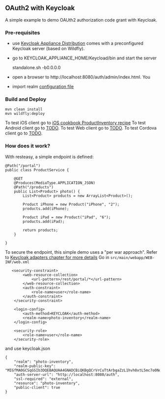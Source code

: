 ## OAuth2 with Keycloak 
A simple example to demo OAUth2 authorization code grant with Keycloak.

### Pre-requisites

* use [Keycloak Appliance Distribution](http://docs.jboss.org/keycloak/docs/1.0-final/userguide/html/server-installation.html#Appliance_install) comes with a preconfigured Keycloak server (based on Wildfly). 

* go to KEYCLOAK_APPLIANCE_HOME/Keycload/bin and start the server
	
	standalone.sh -b0.0.0.0

* open a browser to http://localhost:8080/auth/admin/index.html. You

* import realm [configuration file](configuration/testrealm.json)

### Build and Deploy

	mvn clean install
	mvn wildfly:deploy

To test iOS client go to [iOS cookbook ProductInventory recipe](https://github.com/aerogear/aerogear-ios-cookbook/tree/master/ProductInventory)
To test Android client go to [TODO]().
To test Web client go to [TODO]().
To test Cordova client go to [TODO]().

### How does it work?

With resteasy, a simple endpoint is defined: 

	@Path("/portal")
	public class ProductService {

	    @GET
	    @Produces(MediaType.APPLICATION_JSON)
	    @Path("/products")
	    public List<Product> photo() {
	        List<Product> products = new ArrayList<Product>();

	        Product iPhone = new Product("iPhone", "2");
	        products.add(iPhone);

	        Product iPad = new Product("iPad", "6");
	        products.add(iPad);

	        return products;
	    }

	}
To secure the endpoint, this simple demo uses a "per war approach". Refer to [Keycloak adapters chapter for more details](http://docs.jboss.org/keycloak/docs/1.0-final/userguide/html/ch07.html)
Go in ```src/main/webapp/WEB-INF/web.xml```

```
   <security-constraint>
        <web-resource-collection>
            <url-pattern>/rest/portal/*</url-pattern>
        </web-resource-collection>
        <auth-constraint>
            <role-name>user</role-name>
        </auth-constraint>
    </security-constraint>

    <login-config>
        <auth-method>KEYCLOAK</auth-method>
        <realm-name>photo-inventory</realm-name>
    </login-config>

    <security-role>
        <role-name>user</role-name>
    </security-role>
```

and use keycloak.json

	{
	    "realm": "photo-inventory",
	    "realm-public-key": "MIGfMA0GCSqGSIb3DQEBAQUAA4GNADCBiQKBgQCrVrCuTtArbgaZzL1hvh0xtL5mc7o0NqPVnYXkLvgcwiC3BjLGw1tGEGoJaXDuSaRllobm53JBhjx33UNv+5z/UMG4kytBWxheNVKnL6GgqlNabMaFfPLPCF8kAgKnsi79NMo+n6KnSY8YeUmec/p2vjO2NjsSAVcWEQMVhJ31LwIDAQAB",
	    "auth-server-url": "http://localhost:8080/auth",
	    "ssl-required": "external",
	    "resource": "photo-inventory",
	    "public-client": true
	}
